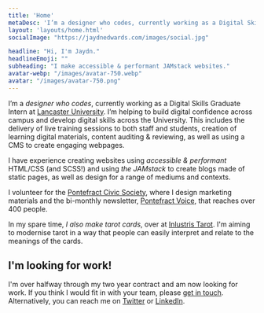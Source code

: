 ```yaml
---
title: 'Home'
metaDesc: 'I’m a designer who codes, currently working as a Digital Skills Graduate Intern at Lancaster University. I’m helping to build digital confidence across campus and develop digital skills across the University.'
layout: 'layouts/home.html'
socialImage: "https://jaydnedwards.com/images/social.jpg"

headline: "Hi, I'm Jaydn."
headlineEmoji: ""
subheading: "I make accessible & performant JAMstack websites."
avatar-webp: "/images/avatar-750.webp"
avatar: "/images/avatar-750.png"
---
```


I’m a *designer who codes*, currently working as a Digital Skills Graduate Intern at [Lancaster University](https://www.lancaster.ac.uk/). I’m helping to build digital confidence across campus and develop digital skills across the University. This includes the delivery of live training sessions to both staff and students, creation of learning digital materials, content auditing & reviewing, as well as using a CMS to create engaging webpages.

I have experience creating websites using *accessible & performant* HTML/CSS (and SCSS!) and using *the JAMstack* to create blogs made of static pages, as well as design for a range of mediums and contexts. 

I volunteer for the [Pontefract Civic Society](https://www.pontefractcivicsociety.org.uk/), where I design marketing materials and the bi-monthly newsletter, [Pontefract Voice](https://www.pontefractcivicsociety.org.uk/latest-news/pontefractvoice/), that reaches over 400 people.

In my spare time, *I also make tarot cards*, over at [Inlustris Tarot](https://inlustristarot.com). I'm aiming to modernise tarot in a way that people can easily interpret and relate to the meanings of the cards.

<div class="info [ border-5 ]">

## I'm looking for work!

I'm over halfway through my two year contract and am now looking for work. If you think I would fit in with your team, please [get in touch](mailto:jaydn@hey.com). Alternatively, you can reach me on [Twitter](https://twitter.com/Jaydn_Edwards) or [LinkedIn](https://www.linkedin.com/in/jaydnedwards/).

</div>